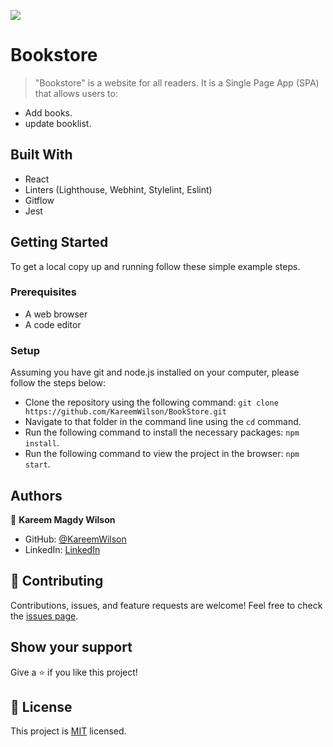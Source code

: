 ![](https://img.shields.io/badge/Microverse-blueviolet)

# Bookstore

> "Bookstore" is a website for all readers. It is a Single Page App (SPA) that allows users to:

- Add books.
- update booklist.

## Built With

- React
- Linters (Lighthouse, Webhint, Stylelint, Eslint)
- Gitflow
- Jest


## Getting Started

To get a local copy up and running follow these simple example steps.

### Prerequisites

- A web browser 
- A code editor

### Setup

Assuming you have git and node.js installed on your computer, please follow the steps below: 

- Clone the repository using the following command: `git clone https://github.com/KareemWilson/BookStore.git`
- Navigate to that folder in the command line using the `cd` command.
- Run the following command to install the necessary packages: `npm install`. 
- Run the following command to view the project in the browser: `npm start`. 

## Authors

👤 **Kareem Magdy Wilson**

- GitHub: [@KareemWilson](https://github.com/KareemWilson)
- LinkedIn: [LinkedIn](https://linkedin.com/in/kareem-wilsons)


## 🤝 Contributing

Contributions, issues, and feature requests are welcome!
Feel free to check the [issues page](../../issues/).

## Show your support

Give a ⭐️ if you like this project!

## 📝 License

This project is [MIT](./LICENSE) licensed.